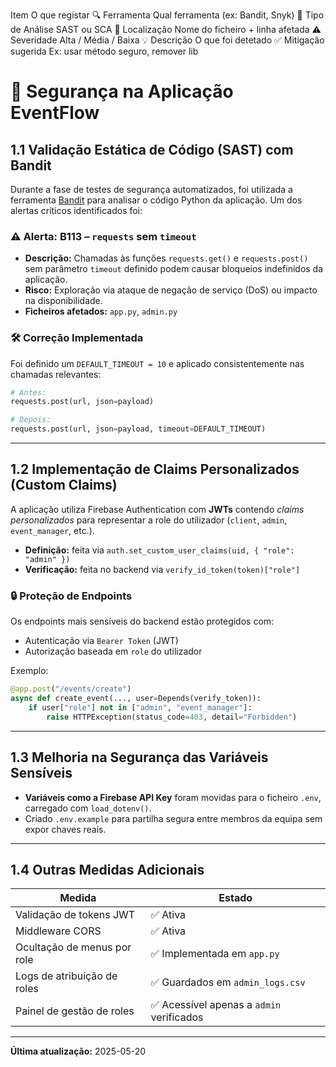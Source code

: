 Item	                O que registar
🔍 Ferramenta	        Qual ferramenta (ex: Bandit, Snyk)
🧠 Tipo de Análise	    SAST ou SCA
📁 Localização	        Nome do ficheiro + linha afetada
⚠️ Severidade	        Alta / Média / Baixa
💡 Descrição	         O que foi detetado
✅ Mitigação sugerida   Ex: usar método seguro, remover lib

# 🔐 Segurança na Aplicação EventFlow

## 1.1 Validação Estática de Código (SAST) com Bandit

Durante a fase de testes de segurança automatizados, foi utilizada a ferramenta [Bandit](https://bandit.readthedocs.io/en/latest/) para analisar o código Python da aplicação. Um dos alertas críticos identificados foi:

### ⚠️ Alerta: B113 – `requests` sem `timeout`
- **Descrição:** Chamadas às funções `requests.get()` e `requests.post()` sem parâmetro `timeout` definido podem causar bloqueios indefinidos da aplicação.
- **Risco:** Exploração via ataque de negação de serviço (DoS) ou impacto na disponibilidade.
- **Ficheiros afetados:** `app.py`, `admin.py`

### 🛠️ Correção Implementada
Foi definido um `DEFAULT_TIMEOUT = 10` e aplicado consistentemente nas chamadas relevantes:

```python
# Antes:
requests.post(url, json=payload)

# Depois:
requests.post(url, json=payload, timeout=DEFAULT_TIMEOUT)
```

---

## 1.2 Implementação de Claims Personalizados (Custom Claims)

A aplicação utiliza Firebase Authentication com **JWTs** contendo *claims personalizados* para representar a role do utilizador (`client`, `admin`, `event_manager`, etc.).

- **Definição:** feita via `auth.set_custom_user_claims(uid, { "role": "admin" })`
- **Verificação:** feita no backend via `verify_id_token(token)["role"]`

### 🔒 Proteção de Endpoints

Os endpoints mais sensíveis do backend estão protegidos com:
- Autenticação via `Bearer Token` (JWT)
- Autorização baseada em `role` do utilizador

Exemplo:

```python
@app.post("/events/create")
async def create_event(..., user=Depends(verify_token)):
    if user["role"] not in ["admin", "event_manager"]:
        raise HTTPException(status_code=403, detail="Forbidden")
```

---

## 1.3 Melhoria na Segurança das Variáveis Sensíveis

- **Variáveis como a Firebase API Key** foram movidas para o ficheiro `.env`, carregado com `load_dotenv()`.
- Criado `.env.example` para partilha segura entre membros da equipa sem expor chaves reais.

---

## 1.4 Outras Medidas Adicionais

| Medida                         | Estado    |
|-------------------------------|-----------|
| Validação de tokens JWT       | ✅ Ativa   |
| Middleware CORS               | ✅ Ativa   |
| Ocultação de menus por role   | ✅ Implementada em `app.py` |
| Logs de atribuição de roles   | ✅ Guardados em `admin_logs.csv` |
| Painel de gestão de roles     | ✅ Acessível apenas a `admin` verificados |

---

**Última atualização:** 2025-05-20

